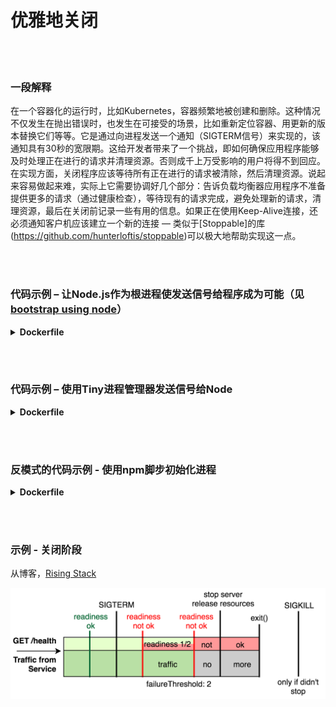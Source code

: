 # 优雅地关闭

<br/><br/>

### 一段解释

在一个容器化的运行时，比如Kubernetes，容器频繁地被创建和删除。这种情况不仅发生在抛出错误时，也发生在可接受的场景，比如重新定位容器、用更新的版本替换它们等等。它是通过向进程发送一个通知（SIGTERM信号）来实现的，该通知具有30秒的宽限期。这给开发者带来了一个挑战，即如何确保应用程序能够及时处理正在进行的请求并清理资源。否则成千上万受影响的用户将得不到回应。在实现方面，关闭程序应该等待所有正在进行的请求被清除，然后清理资源。说起来容易做起来难，实际上它需要协调好几个部分：告诉负载均衡器应用程序不准备提供更多的请求（通过健康检查），等待现有的请求完成，避免处理新的请求，清理资源，最后在关闭前记录一些有用的信息。如果正在使用Keep-Alive连接，还必须通知客户机应该建立一个新的连接 — 类似于[Stoppable]的库(https://github.com/hunterloftis/stoppable)可以极大地帮助实现这一点。

<br/><br/>


### 代码示例 – 让Node.js作为根进程使发送信号给程序成为可能（见 [bootstrap using node](./bootstrap-using-node.chinese.md)）

<details>

<summary><strong>Dockerfile</strong></summary>

```dockerfile
FROM node:12-slim

# 构建逻辑在这里

CMD ["node", "index.js"]
# 上一行将会让Node.js作为根进程（PID1）

```

</details>

<br/><br/>

### 代码示例 – 使用Tiny进程管理器发送信号给Node

<details>

<summary><strong>Dockerfile</strong></summary>

```dockerfile
FROM node:12-slim

# 构建逻辑在这里

ENV TINI_VERSION v0.19.0
ADD https://github.com/krallin/tini/releases/download/${TINI_VERSION}/tini /tini
RUN chmod +x /tini
ENTRYPOINT ["/tini", "--"]

CMD ["node", "index.js"]
# 现在Node将作为TINI的一个子进程，而TINI扮演PID1的角色

```

</details>

<br/><br/>

### 反模式的代码示例 - 使用npm脚步初始化进程

<details>

<summary><strong>Dockerfile</strong></summary>

```dockerfile
FROM node:12-slim

# 构建逻辑在这里

CMD ["npm", "start"]
# 现在Node将作为npm的一个子进程，且将不会接收到信号

```

</details>

<br/><br/>

### 示例 - 关闭阶段

从博客，[Rising Stack](https://blog.risingstack.com/graceful-shutdown-node-js-kubernetes/)

![alt text](../../assets/images/Kubernetes-graceful-shutdown-flowchart.png "关闭阶段")
